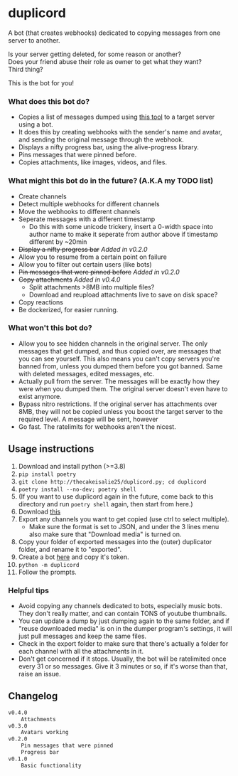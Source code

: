 # duplicord

A bot (that creates webhooks) dedicated to copying messages from one server to another.

Is your server getting deleted, for some reason or another?  
Does your friend abuse their role as owner to get what they want?  
Third thing?

This is the bot for you!

### What does this bot do?

* Copies a list of messages dumped using [this tool](https://github.com/Tyrrrz/DiscordChatExporter) to a target server using a bot.
* It does this by creating webhooks with the sender's name and avatar, and sending the original message through the webhook.
* Displays a nifty progress bar, using the alive-progress library.
* Pins messages that were pinned before.
* Copies attachments, like images, videos, and files.

### What might this bot do in the future? (A.K.A my TODO list)

* Create channels
* Detect multiple webhooks for different channels
* Move the webhooks to different channels
* Seperate messages with a different timestamp
  * Do this with some unicode trickery, insert a 0-width space into author name to make it seperate from author above if timestamp different by ~20min
* ~~Display a nifty progress bar~~ *Added in v0.2.0*
* Allow you to resume from a certain point on failure
* Allow you to filter out certain users (like bots)
* ~~Pin messages that were pinned before~~ *Added in v0.2.0*
* ~~Copy attachments~~ *Added in v0.4.0*
  * Split attachments >8MB into multiple files?
  * Download and reupload attachments live to save on disk space?
* Copy reactions
* Be dockerized, for easier running.

### What won't this bot do?

* Allow you to see hidden channels in the original server. The only messages that get dumped, and thus copied over, are messages that you
can see yourself. This also means you can't copy servers you're banned from, unless you dumped them before you got banned. Same with deleted
messages, edited messages, etc.
* Actually pull from the server. The messages will be exactly how they were when you dumped them. The original server doesn't even have
to exist anymore. 
* Bypass nitro restrictions. If the original server has attachments over 8MB, they will not be copied unless you boost the target server 
to the required level. A message will be sent, however
* Go fast. The ratelimits for webhooks aren't the nicest. 

## Usage instructions

1. Download and install python (>=3.8)
2. `pip install poetry`
3. `git clone http://thecakeisalie25/duplicord.py; cd duplicord`
5. `poetry install --no-dev; poetry shell`
6. (If you want to use duplicord again in the future, come back to this directory and run `poetry shell` again, then start from here.)
7. Download [this](https://github.com/Tyrrrz/DiscordChatExporter)
8. Export any channels you want to get copied (use ctrl to select multiple). 
    * Make sure the format is set to JSON, and under the 3 lines menu also make sure that "Download media" is turned on.
9. Copy your folder of exported messages into the (outer) duplicator folder, and rename it to "exported".
10. Create a bot [here](https://discord.com/developers/applications) and copy it's token.
11. `python -m duplicord`
12. Follow the prompts.

### Helpful tips

* Avoid copying any channels dedicated to bots, especially music bots. They don't really matter, and can contain TONS of youtube thumbnails.
* You can update a dump by just dumping again to the same folder, and if "reuse downloaded media" is on in the dumper program's settings, it will just pull messages and keep the same files.
* Check in the export folder to make sure that there's actually a folder for each channel with all the attachments in it. 
* Don't get concerned if it stops. Usually, the bot will be ratelimited once every 31 or so messages. Give it 3 minutes or so, if it's worse than that, raise an issue.

## Changelog

```changelog
v0.4.0
    Attachments
v0.3.0
    Avatars working
v0.2.0
    Pin messages that were pinned
    Progress bar
v0.1.0
    Basic functionality
